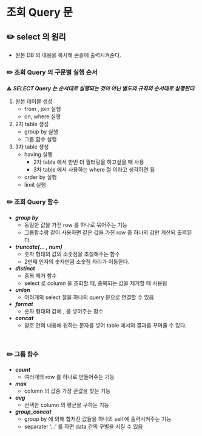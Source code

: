 # 조회 Query 문

## ✏️ select 의 원리

- 원본 DB 의 내용을 복사해 콘솔에 출력시켜준다.

### ✏️ 조회 Query 의 구문별 실행 순서

⚠️ ***SELECT Query 는 순서대로 실행되는 것이 아닌 별도의 규칙의 순서대로 실행된다.***

1. 원본 테이블 생성
    - from , join 실행
    - on, where 실행
2. 2차 table 생성
    - group by 실행
    - 그룹 함수 실행
3. 3차 table 생성
    - having 실행
        - 2차 table 에서 한번 더 필터링을 하고싶을 때 사용
        - 3차 table 에서 사용하는 where 절 이라고 생각하면 됨
    - order by 실행
    - limit 실행

### ✏️ 조회 Query 함수

- ***group by***
    - 동일한 값을 가진 row 를 하나로 묶어주는 기능
    - 그룹함수랑 같이 사용하면 같은 값을 가진 row 중 하나의 갑만 계산되 출력된다.
- ***truncate(… , num)***
    - 숫자 형태의 값의 소숫점을 조절해주는 함수
    - 2번째 인자의 숫자만큼 소숫점 자리가 이동한다.
- ***distinct***
    - 중복 제거 함수
    - select 로 column 을 조회할 때, 중복되는 값을 제거할 때 사용됨
- ***union***
    - 여러개의 select 절을 하나의 query 문으로 연결할 수 있음
- ***format***
    - 숫자 형태의 값에 , 를 넣어주는 함수
- ***concat***
    - 괄호 안의 내용에 원하는 문자를 넣어 table 에서의 결과를 꾸며줄 수 있다.

<br>

### ✏️ 그룹 함수

- ***count***
    - 여러개의 row 를 하나로 만들어주는 기능
- ***max***
    - column 의 값중 가장 큰값을 찾는 기능
- ***avg***
    - 선택한 column 의 평균을 구하는 기능
- ***group_concat***
    - group by 에 의해 합처진 값들을 하나의 sell 에 출력시켜주는 기능
    - separater ‘…’ 를 하면 data 간의 구별을 시킬 수 있음

